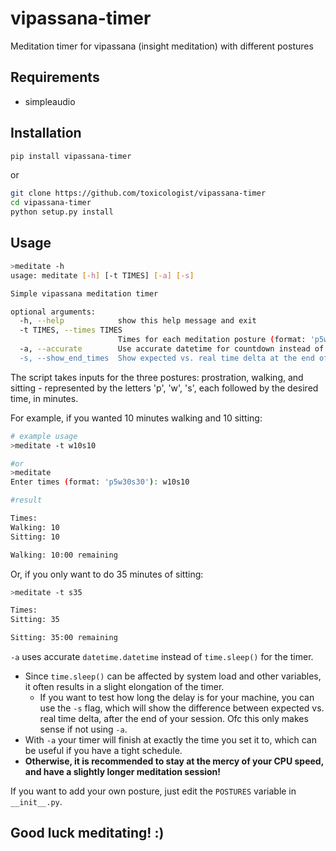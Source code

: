 # vipassana-timer
Meditation timer for vipassana (insight meditation) with different postures

## Requirements
 - simpleaudio

## Installation
```sh
pip install vipassana-timer
```

or

```sh
git clone https://github.com/toxicologist/vipassana-timer
cd vipassana-timer
python setup.py install
```

## Usage
```sh
>meditate -h
usage: meditate [-h] [-t TIMES] [-a] [-s]

Simple vipassana meditation timer

optional arguments:
  -h, --help            show this help message and exit
  -t TIMES, --times TIMES
                        Times for each meditation posture (format: 'p5w30s30')
  -a, --accurate        Use accurate datetime for countdown instead of time.sleep (leave this on if you're in a hurry)
  -s, --show_end_times  Show expected vs. real time delta at the end of the session. Useful if you're using time.sleep, to see how delayed the countdown is

```

The script takes inputs for the three postures: prostration, walking, and sitting -
represented by the letters 'p', 'w', 's', each followed by the desired time, in minutes.

For example, if you wanted 10 minutes walking and 10 sitting:
```sh
# example usage
>meditate -t w10s10

#or
>meditate
Enter times (format: 'p5w30s30'): w10s10

#result

Times:
Walking: 10
Sitting: 10

Walking: 10:00 remaining
```

Or, if you only want to do 35 minutes of sitting:
```sh
>meditate -t s35

Times:
Sitting: 35

Sitting: 35:00 remaining
```

`-a` uses accurate `datetime.datetime` instead of `time.sleep()` for the timer.
* Since `time.sleep()` can be affected by system load and other variables, it often
results in a slight elongation of the timer.
  * If you want to test how long the delay is for your machine, you can use the `-s` 
    flag, which will show the difference between expected vs. real time delta, after
    the end of your session. Ofc this only makes sense if not using `-a`.
* With `-a` your timer will finish at exactly the time you set it to, which can be useful 
if you have a tight schedule.
* **Otherwise, it is recommended to stay at the mercy of your CPU speed, and have a slightly
longer meditation session!**

If you want to add your own posture, just edit the `POSTURES` variable in `__init__.py`.

## Good luck meditating! :)
